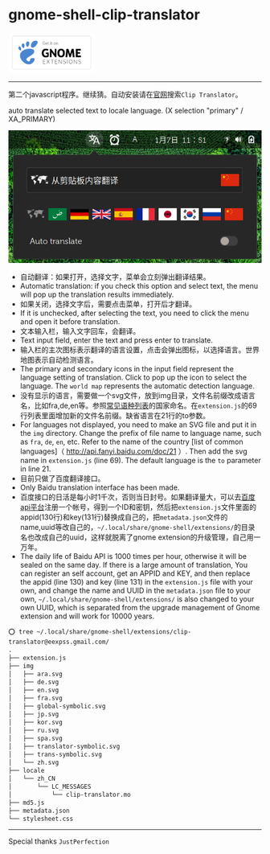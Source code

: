 # gnome-shell-clip-translator

[<img alt="" height="80" src="https://raw.githubusercontent.com/andyholmes/gnome-shell-extensions-badge/master/get-it-on-ego.svg?sanitize=true">](https://extensions.gnome.org/extension/4744/clip-translator/)

---

第二个javascript程序。继续猜。自动安装请在[官网](https://extensions.gnome.org/)搜索`Clip Translator`。

auto translate selected text to locale language. (X selection "primary" / XA_PRIMARY)

![](screenshot.png)

- 自动翻译：如果打开，选择文字，菜单会立刻弹出翻译结果。
- Automatic translation: if you check this option and select text, the menu will pop up the translation results immediately.
- 如果关闭，选择文字后，需要点击菜单，打开后才翻译。
- If it is unchecked, after selecting the text, you need to click the menu and open it before translation.
- 文本输入栏，输入文字回车，会翻译。
- Text input field, enter the text and press enter to translate.
- 输入栏的主次图标表示翻译的语言设置，点击会弹出图标，以选择语言。世界地图表示自动检测语言。
- The primary and secondary icons in the input field represent the language setting of translation. Click to pop up the icon to select the language. The `world map` represents the automatic detection language.
- 没有显示的语言，需要做一个svg文件，放到img目录，文件名前缀改成语言名，比如fra,de,en等。参照[常见语种列表](http://api.fanyi.baidu.com/doc/21)的国家命名。在`extension.js`的69行列表里面增加新的文件名前缀。缺省语言在21行的to参数。
- For languages not displayed, you need to make an SVG file and put it in the `img` directory. Change the prefix of file name to language name, such as `fra`, `de`, `en`, etc. Refer to the name of the country [list of common languages]（ http://api.fanyi.baidu.com/doc/21 ）. Then add the svg name in `extension.js` (line 69). The default language is the `to` parameter in line 21.
- 目前只做了百度翻译接口。
- Only Baidu translation interface has been made.
- 百度接口的日活是每小时1千次，否则当日封号。如果翻译量大，可以去[百度api平台](http://api.fanyi.baidu.com/manage/developer)注册一个帐号，得到一个ID和密钥，然后把`extension.js`文件里面的appid(130行)和key(131行)替换成自己的，把`metadata.json`文件的name,uuid等改自己的，`~/.local/share/gnome-shell/extensions/`的目录名也改成自己的uuid，这样就脱离了gnome extension的升级管理，自己用一万年。
- The daily life of Baidu API is 1000 times per hour, otherwise it will be sealed on the same day. If there is a large amount of translation, You can register an self account, get an APPID and KEY, and then replace the appid (line 130) and key (line 131) in the `extension.js` file with your own, and change the name and UUID in the `metadata.json` file to your own, `~/.local/share/gnome-shell/extensions/` is also changed to your own UUID, which is separated from the upgrade management of Gnome extension and will work for 10000 years.

```
⭕ tree ~/.local/share/gnome-shell/extensions/clip-translator@eexpss.gmail.com/
.
├── extension.js
├── img
│   ├── ara.svg
│   ├── de.svg
│   ├── en.svg
│   ├── fra.svg
│   ├── global-symbolic.svg
│   ├── jp.svg
│   ├── kor.svg
│   ├── ru.svg
│   ├── spa.svg
│   ├── translator-symbolic.svg
│   ├── trans-symbolic.svg
│   └── zh.svg
├── locale
│   └── zh_CN
│       └── LC_MESSAGES
│           └── clip-translator.mo
├── md5.js
├── metadata.json
└── stylesheet.css
```
---
Special thanks `JustPerfection`
